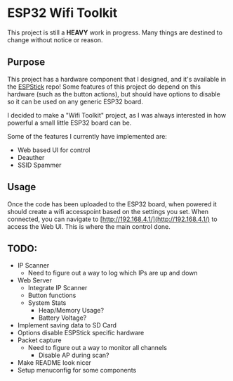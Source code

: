 # ESP32 Wifi Toolkit

This project is still a **HEAVY** work in progress. Many things are destined to change without notice or reason.

## Purpose

This project has a hardware component that I designed, and it's available in the [ESPStick](https://github.com/emwjacobson/ESPStick) repo! Some features of this project do depend on this hardware (such as the button actions), but should have options to disable so it can be used on any generic ESP32 board.

I decided to make a "Wifi Toolkit" project, as I was always interested in how powerful a small little ESP32 board can be.

Some of the features I currently have implemented are:
- Web based UI for control
- Deauther
- SSID Spammer

## Usage

Once the code has been uploaded to the ESP32 board, when powered it should create a wifi accesspoint based on the settings you set. When connected, you can navigate to [http://192.168.4.1/](http://192.168.4.1/) to access the Web UI. This is where the main control done.

## TODO:
- IP Scanner
  - Need to figure out a way to log which IPs are up and down
- Web Server
  - Integrate IP Scanner
  - Button functions
  - System Stats
    - Heap/Memory Usage?
    - Battery Voltage?
- Implement saving data to SD Card
- Options disable ESPStick specific hardware
- Packet capture
  - Need to figure out a way to monitor all channels
    - Disable AP during scan?
- Make README look nicer
- Setup menuconfig for some components